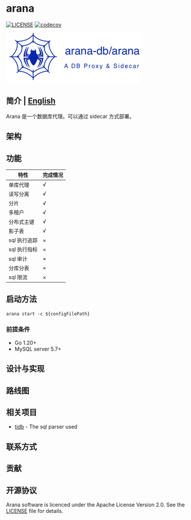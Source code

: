 # arana

[![LICENSE](https://img.shields.io/badge/license-Apache--2.0-blue.svg)](https://github.com/arana-db/arana/blob/master/LICENSE)
[![codecov](https://codecov.io/gh/arana-db/arana/branch/master/graph/badge.svg)](https://codecov.io/gh/arana-db/arana)

![](./docs/pics/arana-main.png)

## 简介 | [English](https://github.com/arana-db/arana/blob/master/README.md)

Arana 是一个数据库代理。可以通过 sidecar 方式部署。

## 架构

## 功能

| 特性 | 完成情况 |
| -- | -- |
| 单库代理 | √ |
| 读写分离 | √ |
| 分片 | √ |
| 多租户 | √ |
| 分布式主键 | √ |
| 影子表 | √ |
| sql 执行追踪 | × |
| sql 执行指标 | × |
| sql 审计 | × |
| 分库分表 | × |
| sql 限流 | × |

## 启动方法

```
arana start -c ${configFilePath}
```

### 前提条件

+ Go 1.20+
+ MySQL server 5.7+

## 设计与实现

## 路线图

## 相关项目

- [tidb](https://github.com/pingcap/tidb) - The sql parser used

## 联系方式

## 贡献

## 开源协议

Arana software is licenced under the Apache License Version 2.0. See
the [LICENSE](https://github.com/arana-db/arana/blob/master/LICENSE) file for details.
